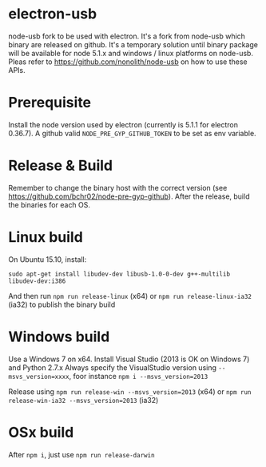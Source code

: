 # electron-usb
node-usb fork to be used with electron. It's a fork from node-usb which binary are released on github.
It's a temporary solution until binary package will be available for node 5.1.x and
windows / linux platforms on node-usb. Pleas refer to https://github.com/nonolith/node-usb on
how to use these APIs.

# Prerequisite
Install the node version used by electron (currently is 5.1.1 for electron 0.36.7).
A github valid `NODE_PRE_GYP_GITHUB_TOKEN` to be set as env variable.

# Release & Build
Remember to change the binary host with the correct version (see https://github.com/bchr02/node-pre-gyp-github).
After the release, build the binaries for each OS.

# Linux build
On Ubuntu 15.10, install:
```
sudo apt-get install libudev-dev libusb-1.0-0-dev g++-multilib libudev-dev:i386
```
And then run `npm run release-linux` (x64) or `npm run release-linux-ia32` (ia32) to publish
the binary build

# Windows build
Use a  Windows 7 on x64. Install Visual Studio (2013 is OK on Windows 7) and Python 2.7.x
Always specify the VisualStudio version using `--msvs_version=xxxx`, foor instance
`npm i --msvs_version=2013`

Release using  `npm run release-win --msvs_version=2013` (x64) or `npm run release-win-ia32 --msvs_version=2013` (ia32)

# OSx build
After `npm i`, just use `npm run release-darwin`
